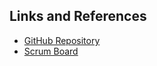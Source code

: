 ## Links and References

- [GitHub Repository](https://github.com/annikaliao/gacc_reunion)
- [Scrum Board]()